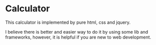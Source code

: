 # Calculator
This calculator is implemented by pure html, css and jquery.

I believe there is better and easier way to do it by using some lib and frameworks, however, it is helpful if you are new to web development.
